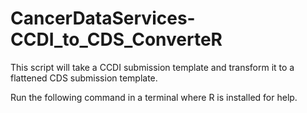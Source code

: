 # CancerDataServices-CCDI_to_CDS_ConverteR
This script will take a CCDI submission template and transform it to a flattened CDS submission template.

Run the following command in a terminal where R is installed for help.
```

```
